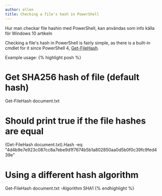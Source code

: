 ```yaml
---
author: ellen
title: Checking a file's hash in PowerShell
---
```

Hur man checkar file hashin med PowerShell, kan användas som info källa för Windows 10 artikeln

Checking a file's hash in PowerShell is fairly simple, as there is a built-in cmdlet for it since PowerShell 4, [Get-FileHash](https://technet.microsoft.com/en-us/library/dn520872.aspx).

Example usage:
{% highlight posh %}
# Get SHA256 hash of file (default hash)
Get-FileHash document.txt

# Should print true if the file hashes are equal
(Get-FileHash document.txt).Hash -eq "4d4b9e7e923c087cc8a7ebe9d1f7674b5b1a802850aa0d5b0f0c39fc9fed439e"

# Using a different hash algorithm
Get-FileHash document.txt -Algorithm SHA1
{% endhighlight %}